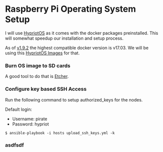 # Raspberry Pi Operating System Setup

I will use [HypriotOS](https://blog.hypriot.com) as it comes with the docker
packages preinstalled. This will somewhat speedup our installation and setup process.

As of [v1.9.2](https://kubernetes.io/docs/setup/independent/install-kubeadm/#installing-docker)
the highest compatible docker version is v17.03. We will be using
this [HypriotOS Images](https://github.com/hypriot/image-builder-rpi/releases/download/v1.4.0/hypriotos-rpi-v1.4.0.img.zip)
for that.

### Burn OS image to SD cards
A good tool to do that is [Etcher](https://etcher.io).

### Configure key based SSH Access
Run the following command to setup authorized_keys for the nodes.

Default login:
* Username: pirate
* Password: hypriot

```
$ ansible-playbook -i hosts upload_ssh_keys.yml -k
```

### asdfsdf


